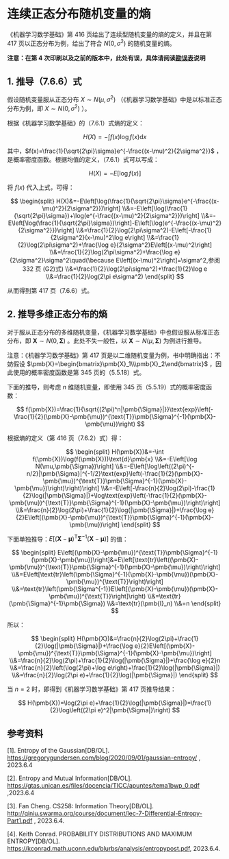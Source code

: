 # 连续正态分布随机变量的熵

《机器学习数学基础》第 416 页给出了连续型随机变量的熵的定义，并且在第 417 页以正态分布为例，给出了符合 $N(0,\sigma^2)$ 的随机变量的熵。

**注意：在第 4 次印刷以及之前的版本中，此处有误，具体请阅读[勘误表](https://lqlab.readthedocs.io/en/latest/math4ML/corrigendum.html#id6)说明**

## 1. 推导（7.6.6）式

假设随机变量服从正态分布 $X\sim N(\mu,\sigma^2)$ （《机器学习数学基础》中是以标准正态分布为例，即 $X\sim N(0,\sigma^2)$ ）。

根据《机器学习数学基础》的（7.6.1）式熵的定义：

$$
H(X)=-\int f(x)\log f(x)\text{d}x\tag{7.6.1}
$$

其中，$f(x)=\frac{1}{\sqrt{2\pi}\sigma}e^{-\frac{(x-\mu)^2}{2\sigma^2}}$ ，是概率密度函数。根据均值的定义，（7.6.1）式可以写成：

$$
H(X)=-E[\log f(x)]
$$

将 $f(x)$ 代入上式，可得：

$$
\begin{split}
H(X)&=-E\left[\log(\frac{1}{\sqrt{2\pi}\sigma}e^{-\frac{(x-\mu)^2}{2\sigma^2}})\right]
\\&=-E\left[\log(\frac{1}{\sqrt{2\pi}\sigma})+\log(e^{-\frac{(x-\mu)^2}{2\sigma^2}})\right]
\\&=-E\left[\log(\frac{1}{\sqrt{2\pi}\sigma})\right]-E\left[\log(e^{-\frac{(x-\mu)^2}{2\sigma^2}})\right]
\\&=\frac{1}{2}\log(2\pi\sigma^2)-E\left[-\frac{1}{2\sigma^2}(x-\mu)^2\log e\right]
\\&=\frac{1}{2}\log(2\pi\sigma^2)+\frac{\log e}{2\sigma^2}E\left[(x-\mu)^2\right]
\\&=\frac{1}{2}\log(2\pi\sigma^2)+\frac{\log e}{2\sigma^2}\sigma^2\quad(\because E\left[(x-\mu)^2\right]=\sigma^2,参阅 332 页 (G2)式)
\\&=\frac{1}{2}\log(2\pi\sigma^2)+\frac{1}{2}\log e
\\&=\frac{1}{2}\log(2\pi e\sigma^2)
\end{split}
$$

从而得到第 417 页（7.6.6）式。

## 2. 推导多维正态分布的熵

对于服从正态分布的多维随机变量，《机器学习数学基础》中也假设服从标准正态分布，即 $\pmb{X}\sim N(0,\pmb{\Sigma})$ 。此处不失一般性，以 $\pmb{X}\sim N(\mu,\pmb{\Sigma})$ 为例进行推导。

注意：《机器学习数学基础》第 417 页是以二维随机变量为例，书中明确指出：不妨假设 $\pmb{X}=\begin{bmatrix}\pmb{X}_1\\\pmb{X}_2\end{bmatrix}$ ，因此使用的概率密度函数是第 345 页的（5.5.18）式。

下面的推导，则考虑 $n$ 维随机变量，即使用 345 页（5.5.19）式的概率密度函数：

$$
f(\pmb{X})=\frac{1}{\sqrt{(2\pi)^n|\pmb{\Sigma}|}}\text{exp}\left(-\frac{1}{2}(\pmb{X}-\pmb{\mu})^{\text{T}}\pmb{\Sigma}^{-1}(\pmb{X}-\pmb{\mu})\right)
$$

根据熵的定义（第 416 页（7.6.2）式）得：

$$
\begin{split}
H(\pmb{X})&=-\int f(\pmb{X})\log(f(\pmb{X}))\text{d}\pmb{x}
\\&=-E\left[\log N(\mu,\pmb{\Sigma})\right]
\\&=-E\left[\log\left((2\pi)^{-n/2}|\pmb{\Sigma}|^{-1/2}\text{exp}\left(-\frac{1}{2}(\pmb{X}-\pmb{\mu})^{\text{T}}\pmb{\Sigma}^{-1}(\pmb{X}-\pmb{\mu})\right)\right)\right]
\\&=-E\left[-\frac{n}{2}\log(2\pi)-\frac{1}{2}\log(|\pmb{\Sigma}|)+\log\text{exp}\left(-\frac{1}{2}(\pmb{X}-\pmb{\mu})^{\text{T}}\pmb{\Sigma}^{-1}(\pmb{X}-\pmb{\mu})\right)\right]
\\&=\frac{n}{2}\log(2\pi)+\frac{1}{2}\log(|\pmb{\Sigma}|)+\frac{\log e}{2}E\left[(\pmb{X}-\pmb{\mu})^{\text{T}}\pmb{\Sigma}^{-1}(\pmb{X}-\pmb{\mu})\right]
\end{split}
$$

下面单独推导：$E\left[(\pmb{X}-\pmb{\mu})^{\text{T}}\pmb{\Sigma}^{-1}(\pmb{X}-\pmb{\mu})\right]$ 的值：

$$
\begin{split}
E\left[(\pmb{X}-\pmb{\mu})^{\text{T}}\pmb{\Sigma}^{-1}(\pmb{X}-\pmb{\mu})\right]&=E\left[\text{tr}\left((\pmb{X}-\pmb{\mu})^{\text{T}}\pmb{\Sigma}^{-1}(\pmb{X}-\pmb{\mu})\right)\right]
\\&=E\left[\text{tr}\left(\pmb{\Sigma}^{-1}(\pmb{X}-\pmb{\mu})(\pmb{X}-\pmb{\mu})^{\text{T}}\right)\right]
\\&=\text{tr}\left(\pmb{\Sigma^{-1}}E\left[(\pmb{X}-\pmb{\mu})(\pmb{X}-\pmb{\mu})^{\text{T}}\right]\right)
\\&=\text{tr}(\pmb{\Sigma}^{-1}\pmb{\Sigma})
\\&=\text{tr}(\pmb{I}_n)
\\&=n
\end{split}
$$

所以：

$$
\begin{split}
H(\pmb{X})&=\frac{n}{2}\log(2\pi)+\frac{1}{2}\log(|\pmb{\Sigma}|)+\frac{\log e}{2}E\left[(\pmb{X}-\pmb{\mu})^{\text{T}}\pmb{\Sigma}^{-1}(\pmb{X}-\pmb{\mu})\right]
\\&=\frac{n}{2}\log(2\pi)+\frac{1}{2}\log(|\pmb{\Sigma}|)+\frac{\log e}{2}n
\\&=\frac{n}{2}\left(\log(2\pi)+\log e\right)+\frac{1}{2}\log(|\pmb{\Sigma}|)
\\&=\frac{n}{2}\log(2\pi e)+\frac{1}{2}\log(|\pmb{\Sigma}|)
\end{split}
$$

当 $n=2$ 时，即得到《机器学习数学基础》第 417 页推导结果：

$$
H(\pmb{X})=\log(2\pi e)+\frac{1}{2}\log(|\pmb{\Sigma}|)=\frac{1}{2}\log\left((2\pi e)^2|\pmb{\Sigma|}\right)
$$

## 参考资料

[1]. Entropy of the Gaussian[DB/OL]. https://gregorygundersen.com/blog/2020/09/01/gaussian-entropy/ , 2023.6.4

[2]. Entropy and Mutual Information[DB/OL]. https://gtas.unican.es/files/docencia/TICC/apuntes/tema1bwp_0.pdf ,2023.6.4

[3]. Fan Cheng. CS258: Information Theory[DB/OL]. http://qiniu.swarma.org/course/document/lec-7-Differential-Entropy-Part1.pdf , 2023.6.4.

[4]. Keith Conrad. PROBABILITY DISTRIBUTIONS AND MAXIMUM ENTROPY[DB/OL]. https://kconrad.math.uconn.edu/blurbs/analysis/entropypost.pdf, 2023.6.4.